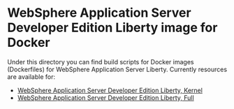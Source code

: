 # WebSphere Application Server Developer Edition Liberty image for Docker

Under this directory you can find build scripts for Docker images (Dockerfiles) for WebSphere Application Server Liberty. Currently resources are available for:

* [WebSphere Application Server Developer Edition Liberty, Kernel](kernel)
* [WebSphere Application Server Developer Edition Liberty, Full](full)
